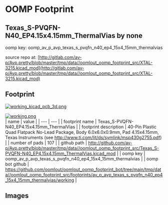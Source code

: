 # OOMP Footprint  
## Texas_S-PVQFN-N40_EP4.15x4.15mm_ThermalVias  by none  
  
oomp key: oomp_av_p_avp_texas_s_pvqfn_n40_ep4_15x4_15mm_thermalvias  
  
source repo at: [http://gitlab.com/av-p/Avp.pretty/blob/master/tmp/data//oomlout_oomp_footprint_src/XTAL-3215.kicad_mod](http://gitlab.com/av-p/Avp.pretty/blob/master/tmp/data//oomlout_oomp_footprint_src/XTAL-3215.kicad_mod)  
## Footprint  
  
[![working_kicad_pcb_3d.png](working_kicad_pcb_3d_600.png)](working_kicad_pcb_3d.png)  
  
[![working.png](working_600.png)](working.png)  
| name | value | 
| --- | --- | 
| footprint name | Texas_S-PVQFN-N40_EP4.15x4.15mm_ThermalVias | 
| footprint description | 40-Pin Plastic Quad Flatpack No-Lead Package, Body 6.0x6.0x0.9mm, Pad 4.15x4.15mm, Texas Instruments (see http://www.ti.com/lit/ds/symlink/msp430g2755.pdf) | 
| number of pads | 107 | 
| github path | http://github.com/av-p/Avp.pretty/blob/master/tmp/data//oomlout_oomp_footprint_src/Texas_S-PVQFN-N40_EP4.15x4.15mm_ThermalVias.kicad_mod | 
| oomp key | oomp_av_p_avp_texas_s_pvqfn_n40_ep4_15x4_15mm_thermalvias | 
| oomp bot github | https://github.com/oomlout/oomlout_oomp_footprint_bot/tree/main/tmp/data//oomlout_oomp_footprint_src/footprints/av_p_avp_texas_s_pvqfn_n40_ep4_15x4_15mm_thermalvias/working | 
## Images  
